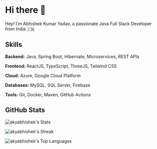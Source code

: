 # Hi there 👋

Hey! I'm Abhishek Kumar Yadav, a passionate Java Full Stack Developer from India 🇮🇳

## Skills

**Backend:** Java, Spring Boot, Hibernate, Microservices, REST APIs

**Frontend:** ReactJS, TypeScript, ThreeJS, Tailwind CSS

**Cloud:** Azure, Google Cloud Platform

**Databases:** MySQL, SQL Server, Firebase

**Tools:** Git, Docker, Maven, GitHub Actions

## GitHub Stats

![akyabhishek's Stats](https://github-readme-stats.vercel.app/api?username=akyabhishek&show_icons=true&theme=dark&&hide_border=true&rank_icon=github)

![akyabhishek's Streak](https://github-readme-streak-stats.herokuapp.com/?user=akyabhishek&theme=dark&hide_border=true)

![akyabhishek's Top Languages](https://github-readme-stats.vercel.app/api/top-langs/?username=akyabhishek&theme=dark&show_icons=true&hide_border=true&layout=pie)

<!--
**akyabhishek/akyabhishek** is a ✨ _special_ ✨ repository because its `README.md` (this file) appears on your GitHub profile.

Here are some ideas to get you started:

- 🔭 I’m currently working on ...
- 🌱 I’m currently learning ...
- 👯 I’m looking to collaborate on ...
- 🤔 I’m looking for help with ...
- 💬 Ask me about ...
- 📫 How to reach me: ...
- 😄 Pronouns: ...
- ⚡ Fun fact: ...
-->
